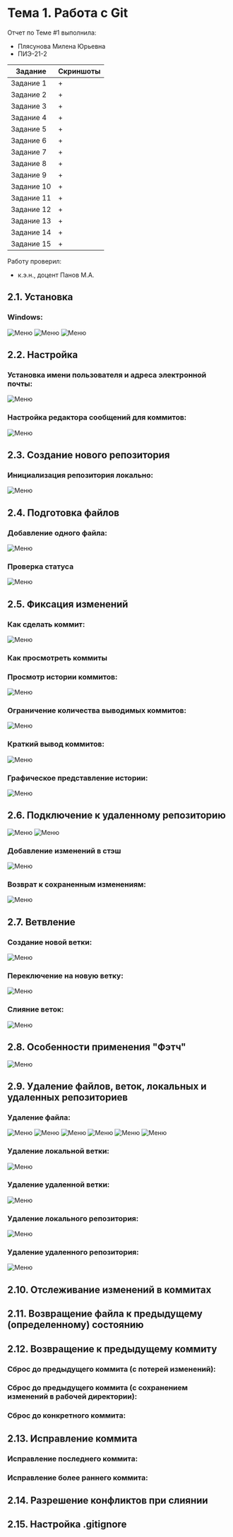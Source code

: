 # Тема 1. Работа с Git
Отчет по Теме #1 выполнила:
- Плясунова Милена Юрьевна
- ПИЭ-21-2

| Задание | Скриншоты |
| ------ | ------ |
| Задание 1 | + |
| Задание 2 | + |
| Задание 3 | + |
| Задание 4 | + |
| Задание 5 | + |
| Задание 6 | + |
| Задание 7 | + |
| Задание 8 | + |
| Задание 9 | + |
| Задание 10 | + |
| Задание 11 | + |
| Задание 12 | + |
| Задание 13 | + |
| Задание 14 | + |
| Задание 15 | + |

Работу проверил:
- к.э.н., доцент Панов М.А.

## 2.1. Установка
### Windows:
![Меню](https://github.com/Alphaverb/Software_Engineering/blob/Tema_1/pic/211.png)
![Меню](https://github.com/Alphaverb/Software_Engineering/blob/Tema_1/pic/212.png)
![Меню](https://github.com/Alphaverb/Software_Engineering/blob/Tema_1/pic/213.png)

## 2.2. Настройка
### Установка имени пользователя и адреса электронной почты:
![Меню](https://github.com/Alphaverb/Software_Engineering/blob/Tema_1/pic/221.png)
### Настройка редактора сообщений для коммитов:
![Меню](https://github.com/Alphaverb/Software_Engineering/blob/Tema_1/pic/222.png)

## 2.3. Создание нового репозитория
### Инициализация репозитория локально:
![Меню](https://github.com/Alphaverb/Software_Engineering/blob/Tema_1/pic/231.png)

## 2.4. Подготовка файлов
### Добавление одного файла:
![Меню](https://github.com/Alphaverb/Software_Engineering/blob/Tema_1/pic/241.png)
### Проверка статуса
![Меню](https://github.com/Alphaverb/Software_Engineering/blob/Tema_1/pic/242.png)

## 2.5. Фиксация изменений
### Как сделать коммит:
![Меню](https://github.com/Alphaverb/Software_Engineering/blob/Tema_1/pic/251.png)
### Как просмотреть коммиты
### Просмотр истории коммитов:
![Меню](https://github.com/Alphaverb/Software_Engineering/blob/Tema_1/pic/252.png)
### Ограничение количества выводимых коммитов:
![Меню](https://github.com/Alphaverb/Software_Engineering/blob/Tema_1/pic/253.png)
### Краткий вывод коммитов:
![Меню](https://github.com/Alphaverb/Software_Engineering/blob/Tema_1/pic/254.png)
### Графическое представление истории:
![Меню](https://github.com/Alphaverb/Software_Engineering/blob/Tema_1/pic/255.png)

## 2.6. Подключение к удаленному репозиторию
![Меню](https://github.com/Alphaverb/Software_Engineering/blob/Tema_1/pic/261.png)
![Меню](https://github.com/Alphaverb/Software_Engineering/blob/Tema_1/pic/262.png)
### Добавление изменений в стэш
![Меню](https://github.com/Alphaverb/Software_Engineering/blob/Tema_1/pic/263.png)
### Возврат к сохраненным изменениям:
![Меню](https://github.com/Alphaverb/Software_Engineering/blob/Tema_1/pic/264.png)

## 2.7. Ветвление
### Создание новой ветки:
![Меню](https://github.com/Alphaverb/Software_Engineering/blob/Tema_1/pic/271.png)
### Переключение на новую ветку:
![Меню](https://github.com/Alphaverb/Software_Engineering/blob/Tema_1/pic/272.png)
### Слияние веток:
![Меню](https://github.com/Alphaverb/Software_Engineering/blob/Tema_1/pic/273.png)

## 2.8. Особенности применения "Фэтч"
![Меню](https://github.com/Alphaverb/Software_Engineering/blob/Tema_1/pic/281.png)

## 2.9. Удаление файлов, веток, локальных и удаленных репозиториев
### Удаление файла:
![Меню](https://github.com/Alphaverb/Software_Engineering/blob/Tema_1/pic/291.png)
![Меню](https://github.com/Alphaverb/Software_Engineering/blob/Tema_1/pic/292.png)
![Меню](https://github.com/Alphaverb/Software_Engineering/blob/Tema_1/pic/293.png)
![Меню](https://github.com/Alphaverb/Software_Engineering/blob/Tema_1/pic/294.png)
![Меню](https://github.com/Alphaverb/Software_Engineering/blob/Tema_1/pic/295.png)
![Меню](https://github.com/Alphaverb/Software_Engineering/blob/Tema_1/pic/296.png)
### Удаление локальной ветки:
![Меню](https://github.com/Alphaverb/Software_Engineering/blob/Tema_1/pic/297.png)
### Удаление удаленной ветки:
![Меню](https://github.com/Alphaverb/Software_Engineering/blob/Tema_1/pic/298.png)
### Удаление локального репозитория:
![Меню](https://github.com/Alphaverb/Software_Engineering/blob/Tema_1/pic/299.png)
### Удаление удаленного репозитория:
![Меню](https://github.com/Alphaverb/Software_Engineering/blob/Tema_1/pic/2910.png)

## 2.10. Отслеживание изменений в коммитах

## 2.11. Возвращение файла к предыдущему (определенному) состоянию

## 2.12. Возвращение к предыдущему коммиту
### Сброс до предыдущего коммита (с потерей изменений):
### Сброс до предыдущего коммита (с сохранением изменений в рабочей директории):
### Сброс до конкретного коммита:

## 2.13. Исправление коммита
### Исправление последнего коммита:
### Исправление более раннего коммита:

## 2.14. Разрешение конфликтов при слиянии

## 2.15. Настройка .gitignore


